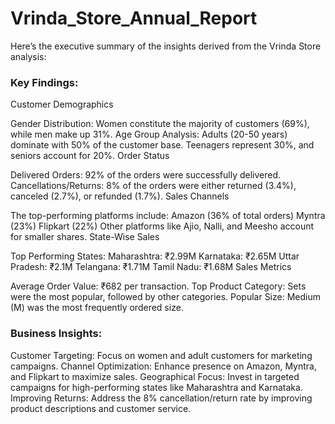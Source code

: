 # Vrinda_Store_Annual_Report
Here’s the executive summary of the insights derived from the Vrinda Store analysis:

### Key Findings:
Customer Demographics

Gender Distribution: Women constitute the majority of customers (69%), while men make up 31%.
Age Group Analysis:
Adults (20-50 years) dominate with 50% of the customer base.
Teenagers represent 30%, and seniors account for 20%.
Order Status

Delivered Orders: 92% of the orders were successfully delivered.
Cancellations/Returns: 8% of the orders were either returned (3.4%), canceled (2.7%), or refunded (1.7%).
Sales Channels

The top-performing platforms include:
Amazon (36% of total orders)
Myntra (23%)
Flipkart (22%)
Other platforms like Ajio, Nalli, and Meesho account for smaller shares.
State-Wise Sales

Top Performing States:
Maharashtra: ₹2.99M
Karnataka: ₹2.65M
Uttar Pradesh: ₹2.1M
Telangana: ₹1.71M
Tamil Nadu: ₹1.68M
Sales Metrics

Average Order Value: ₹682 per transaction.
Top Product Category: Sets were the most popular, followed by other categories.
Popular Size: Medium (M) was the most frequently ordered size.
### Business Insights:
Customer Targeting: Focus on women and adult customers for marketing campaigns.
Channel Optimization: Enhance presence on Amazon, Myntra, and Flipkart to maximize sales.
Geographical Focus: Invest in targeted campaigns for high-performing states like Maharashtra and Karnataka.
Improving Returns: Address the 8% cancellation/return rate by improving product descriptions and customer service.
